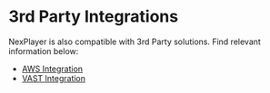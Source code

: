 # 3rd Party Integrations

NexPlayer is also compatible with 3rd Party solutions. Find relevant information below:

- [AWS Integration](https://nexplayer.github.io/NexPlayer_AWS/)
- [VAST Integration](/vast.md)
